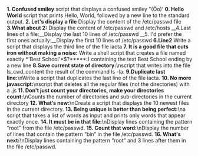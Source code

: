 __1. Confused smiley__ 
script that displays a confused smiley "(Ôo)'
__0. Hello World__
script that prints Hello, World, followed by a new line to the standard output.
__2. Let's display a file__
Display the content of the /etc/passwd file
__3.What about 2:__ 
Display the content of /etc/passwd and /etc/hosts
__4.Last lines of a file:__Display the last 10 lines of /etc/passwd
__5. I'd prefer the first ones actually:__Display the first 10 lines of /etc/passwd
__6.Line2__
Write a script that displays the third line of the file iacta
__7. It is a good file that cuts iron without making a noise:__
Write a shell script that creates a file named exactly \*\'Best School\'\*$\?\*\*\*\*\*:) containing the text Best School ending by a new line
__8.Save current state of directory:__\nscript that writes into the file ls_cwd_content the result of the command ls -la.
__9.Duplicate last line:__\nWrite a script that duplicates the last line of the file iacta.
__10. No more javascript:__\nscript that deletes all the regular files (not the directories) with a .js
__11. Don't just count your directories, make your directories count:__\nCounts the number of directories and sub-directories in the current directory
__12. What’s new:__\nCreate a script that displays the 10 newest files in the current directory.
__13. Being unique is better than being perfect:__\na script that takes a list of words as input and prints only words that appear exactly once.
__14. It must be in that file:__\nDisplay lines containing the pattern “root” from the file /etc/passwd.
__15. Count that word:__\nDisplay the number of lines that contain the pattern “bin” in the file /etc/passwd.
__16. What's next:__\nDisplay lines containing the pattern “root” and 3 lines after them in the file /etc/passwd.

